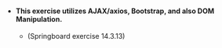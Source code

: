 - #### This exercise utilizes AJAX/axios, Bootstrap, and also DOM Manipulation.
  - (Springboard exercise 14.3.13)
